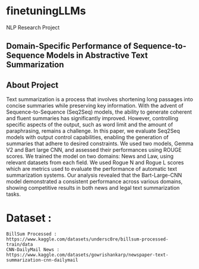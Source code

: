 
# finetuningLLMs

NLP Research Project

## Domain-Specific Performance of Sequence-to-Sequence Models in Abstractive Text Summarization

## About Project
Text summarization  is a process that involves shortening long passages into concise summaries while preserving key information. With the advent of Sequence-to-Sequence (Seq2Seq) models, the ability to generate coherent and fluent summaries has significantly improved. However, controlling specific aspects of the output, such as word limit and the amount of paraphrasing, remains a challenge. In this paper, we evaluate Seq2Seq models with output control capabilities, enabling the generation of summaries that adhere to desired constraints. 
We used two models, Gemma V2 and Bart large CNN, and assessed their performances using ROUGE scores. We trained the model on two domains: News and Law, using relevant datasets from each field. We used Rogue N and Rogue L scores which are metrics used to evaluate the performance of automatic text summarization systems. Our analysis revealed that the Bart-Large-CNN model demonstrated a consistent performance across various domains, showing competitive results in both news and legal text summarization tasks.

# Dataset :

    BillSum Processed : https://www.kaggle.com/datasets/undersc0re/billsum-processed-train/data
    CNN-DailyMail News : https://www.kaggle.com/datasets/gowrishankarp/newspaper-text-summarization-cnn-dailymail
